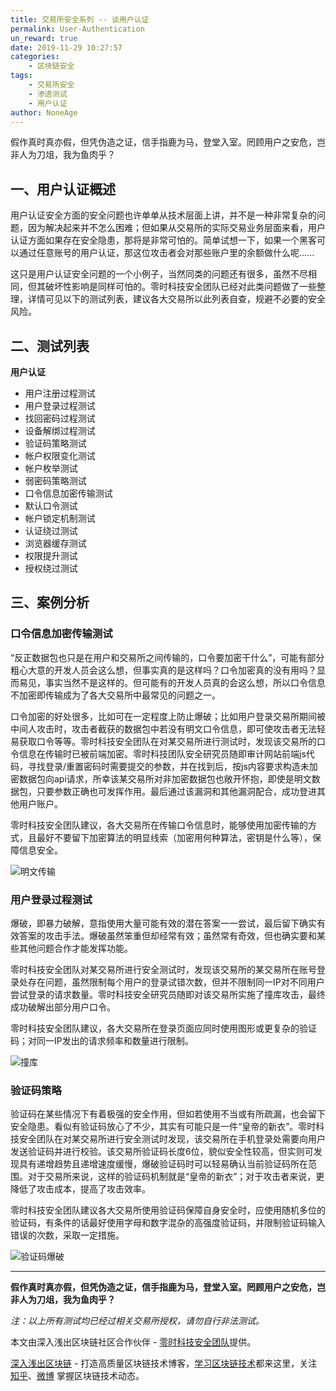 ```yaml
---
title: 交易所安全系列 -- 谈用户认证
permalink: User-Authentication
un_reward: true
date: 2019-11-29 10:27:57
categories:
    - 区块链安全
tags:
    - 交易所安全
    - 渗透测试
    - 用户认证
author: NoneAge
---
```


假作真时真亦假，但凭伪造之证，信手指鹿为马，登堂入室。罔顾用户之安危，岂非人为刀俎，我为鱼肉乎？

<!-----more----->

## 一、用户认证概述

用户认证安全方面的安全问题也许单单从技术层面上讲，并不是一种非常复杂的问题，因为解决起来并不怎么困难；但如果从交易所的实际交易业务层面来看，用户认证方面如果存在安全隐患，那将是非常可怕的。简单试想一下，如果一个黑客可以通过任意账号的用户认证，那这位攻击者会对那些账户里的余额做什么呢......

这只是用户认证安全问题的一个小例子，当然同类的问题还有很多，虽然不尽相同，但其破坏性影响是同样可怕的。零时科技安全团队已经对此类问题做了一些整理，详情可见以下的测试列表，建议各大交易所以此列表自查，规避不必要的安全风险。

## 二、测试列表

**用户认证**

 - 用户注册过程测试
 - 用户登录过程测试
 - 找回密码过程测试
 - 设备解绑过程测试
 - 验证码策略测试
 - 帐户权限变化测试
 - 帐户枚举测试
 - 弱密码策略测试
 - 口令信息加密传输测试
 - 默认口令测试
 - 帐户锁定机制测试
 - 认证绕过测试
 - 浏览器缓存测试
 - 权限提升测试
 - 授权绕过测试



## 三、案例分析

### 口令信息加密传输测试

“反正数据包也只是在用户和交易所之间传输的，口令要加密干什么”，可能有部分粗心大意的开发人员会这么想，但事实真的是这样吗？口令加密真的没有用吗？显而易见，事实当然不是这样的。但可能有的开发人员真的会这么想，所以口令信息不加密即传输成为了各大交易所中最常见的问题之一。

口令加密的好处很多，比如可在一定程度上防止爆破；比如用户登录交易所期间被中间人攻击时，攻击者截获的数据包中若没有明文口令信息，即可使攻击者无法轻易获取口令等等。零时科技安全团队在对某交易所进行测试时，发现该交易所的口令信息在传输时已被前端加密。零时科技团队安全研究员随即审计网站前端js代码，寻找登录/重置密码时需要提交的参数，并在找到后，按js内容要求构造未加密数据包向api请求，所幸该某交易所对非加密数据包也敞开怀抱，即使是明文数据包，只要参数正确也可发挥作用。最后通过该漏洞和其他漏洞配合，成功登进其他用户账户。

零时科技安全团队建议，各大交易所在传输口令信息时，能够使用加密传输的方式，且最好不要留下加密算法的明显线索（加密用何种算法，密钥是什么等），保障信息安全。


![明文传输](https://img.learnblockchain.cn/2019/11/15750109637488.jpg)

### 用户登录过程测试

爆破，即暴力破解，意指使用大量可能有效的潜在答案一一尝试，最后留下确实有效答案的攻击手法。爆破虽然笨重但却经常有效；虽然常有奇效，但也确实要和某些其他问题合作才能发挥功能。

零时科技安全团队对某交易所进行安全测试时，发现该交易所的某交易所在账号登录处存在问题，虽然限制每个用户的登录试错次数，但并不限制同一IP对不同用户尝试登录的请求数量。零时科技安全研究员随即对该交易所实施了撞库攻击，最终成功破解出部分用户口令。

零时科技安全团队建议，各大交易所在登录页面应同时使用图形或更复杂的验证码；对同一IP发出的请求频率和数量进行限制。

![撞库](https://img.learnblockchain.cn/2019/11/15750109860964.jpg)

### 验证码策略

验证码在某些情况下有着极强的安全作用，但如若使用不当或有所疏漏，也会留下安全隐患。看似有验证码放心了不少，其实有可能只是一件“皇帝的新衣”。零时科技安全团队在对某交易所进行安全测试时发现，该交易所在手机登录处需要向用户发送验证码并进行校验。该交易所验证码长度6位，貌似安全性较高，但实则可发现具有递增趋势且递增速度缓慢，爆破验证码时可以轻易确认当前验证码所在范围。对于交易所来说，这样的验证码机制就是“皇帝的新衣”；对于攻击者来说，更降低了攻击成本，提高了攻击效率。

零时科技安全团队建议各大交易所使用验证码保障自身安全时，应使用随机多位的验证码，有条件的话最好使用字母和数字混杂的高强度验证码，并限制验证码输入错误的次数，采取一定措施。


![验证码爆破](https://img.learnblockchain.cn/2019/11/15750110010116.jpg)


---

**假作真时真亦假，但凭伪造之证，信手指鹿为马，登堂入室。罔顾用户之安危，岂非人为刀俎，我为鱼肉乎？**



*注：以上所有测试均已经过相关交易所授权，请勿自行非法测试。*

本文由深入浅出区块链社区合作伙伴 - [零时科技安全团队](https://noneage.com/)提供。

[深入浅出区块链](https://learnblockchain.cn/) - 打造高质量区块链技术博客，[学习区块链技术](https://learnblockchain.cn/2018/01/11/guide/)都来这里，关注[知乎](https://www.zhihu.com/people/xiong-li-bing/activities)、[微博](https://weibo.com/517623789) 掌握区块链技术动态。